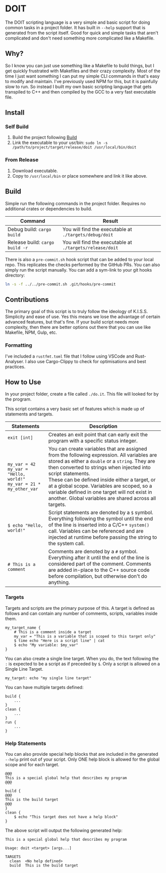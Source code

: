 # DOIT

The DOIT scripting language is a very simple and basic script for doing common tasks in a project folder. It has built in `--help` support that is generated from the script itself. Good for quick and simple tasks that aren't complicated and don't need something more complicated like a Makefile.

## Why?

So I know you can just use something like a Makefile to build things, but I get quickly frustrated with Makefiles and their crazy complexity. Most of the time I just want something I can put my simple CLI commands in that's easy to modify and maintain. I've previously used NPM for this, but it is painfully slow to run. So instead I built my own basic scripting language that gets transpiled to C++ and then compiled by the GCC to a very fast executable file.

## Install

### Self Build

1. Build the project following [Build](#Build)
2. Link the executable to your usr/bin: `sudo ln -s /path/to/project/target/release/doit /usr/local/bin/doit`

### From Release

1. Download executable.
2. Copy to `/usr/local/bin` or place somewhere and link it like above.

## Build

Simple run the following commands in the project folder. Requires no additional crates or dependencies to build.

| Command                         | Result                                                   |
| ------------------------------- | -------------------------------------------------------- |
| Debug build: `cargo build`      | You will find the executable at `./targets/debug/doit`   |
| Release build: `cargo build -r` | You will find the executable at `./targets/release/doit` |

There is also a `pre-commit.sh` hook script that can be added to your local repo. This replicates the checks performed by the GitHub PRs. You can also simply run the script manually. You can add a sym-link to your git hooks directory:

```sh
ln -s -f ../../pre-commit.sh .git/hooks/pre-commit
```

## Contributions

The primary goal of this script is to truly follow the ideology of K.I.S.S. Simplicity and ease of use. Yes this means we lose the advantage of certain advanced features, but that's fine. If your build script needs more complexity, then there are better options out there that you can use like Makefile, NPM, Gulp, etc.

### Formatting

I've included a `rustfmt.toml` file that I follow using VSCode and Rust-Analyser. I also use Cargo-Clippy to check for optimisations and best practices.

## How to Use

In your project folder, create a file called `./do.it`. This file will looked for by the program.

This script contains a very basic set of features which is made up of statements and targets.

| Statements                                                   | Description                                                  |
| ------------------------------------------------------------ | ------------------------------------------------------------ |
| `exit [int]`                                                 | Creates an exit point that can early exit the program with a specific status integer. |
| `my_var = 42`<br />`my_var = "Hello, world!"`<br />`my_var = 21 * my_other_var` | You can create variables that are assigned from the following expression. All variables are stored as either a `double` or a `string`. They are then converted to strings when injected into script statements.<br />These can be defined inside either a target, or at a global scope. Variables are scoped, so a variable defined in one target will not exist in another. Global variables are shared across all targets. |
| `$ echo "Hello, world!" `                                    | Script statements are denoted by a `$` symbol. Everything following the symbol until the end of the line is inserted into a C/C++ `system()` call. Variables can be referenced and are injected at runtime before passing the string to the system call. |
| `# This is a comment`                                        | Comments are denoted by a `#` symbol. Everything after it until the end of the line is considered part of the comment. Comments are added in-place to the C++ source code before compilation, but otherwise don't do anything. |

### Targets

Targets and scripts are the primary purpose of this. A target is defined as follows and can contain any number of comments, scripts, variables inside them.

```
my_target_name {
	# This is a comment inside a target
	my_var = "This is a variable that is scoped to this target only"
	$ time echo "Here is a script line" | cat
	$ echo "My variable: $my_var"
}
```

You can also create a single line target. When you do, the text following the `:` is expected to be a script as if preceded by `$`. Only a script is allowed on a Single Line Target.

```
my_target: echo "my single line target"
```

You can have multiple targets defined:

```
build {
	...
}
clean {
	...
}
run {
	...
}
```

### Help Statements

You can also provide special help blocks that are included in the generated `--help` print out of your script. Only ONE help block is allowed for the global scope and for each target.

```
@@@
This is a special global help that describes my program
@@@

build {
@@@
This is the build target
@@@
}
clean {
	$ echo "This target does not have a help block"
}
```

The above script will output the following generated help:

```
This is a special global help that describes my program

Usage: doit <target> [args...]

TARGETS
  clean  <No help defined>
  build  This is the build target
```

